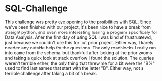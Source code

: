 # SQL-Challenge

This challenge was pretty eye opening to the posibilities with SQL. Since we've been finished with our project, it's been nice to have a break from straight python, and even more interesting learing a program specificaly for Data Analysis. After the first day of using SQL I was kind of frustruatewd, just because we couldn't use this for out prior project. Either way, I barely needed any outside help for the questions. The only roadblocks I really ran into came from the schema, but thankfull after looking at the prior zooms and taking a quick look at stack overflow I found the solution. The queries weren't terrible either, the only thing that threw me for a bit were the "B%" used to find last names that start with the letter "B". Either way, not a terrible challenge after taking a bit of a break.